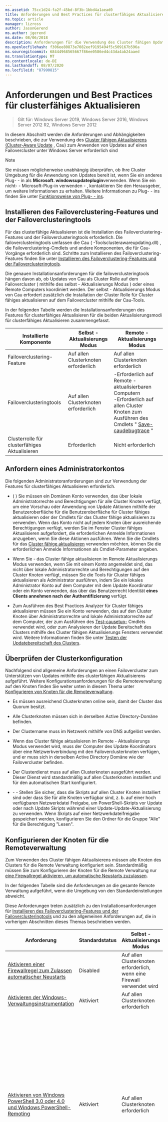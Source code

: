 ```yaml
---
ms.assetid: 75cc1d24-fa2f-45bd-8f3b-1bbd4a1aead0
title: Anforderungen und Best Practices für clusterfähiges Aktualisieren
ms.topic: article
manager: lizross
author: JasonGerend
ms.author: jgerend
ms.date: 08/06/2018
description: Anforderungen für die Verwendung des Cluster fähigen Updates zum Installieren von Updates auf Clustern, auf denen Windows Server ausgeführt wird.
ms.openlocfilehash: f306ee80873e7082eef9195494f5c509167b596a
ms.sourcegitcommit: 68444968565667f86ee0586ed4c43da4ab24aaed
ms.translationtype: MT
ms.contentlocale: de-DE
ms.lasthandoff: 08/07/2020
ms.locfileid: "87990815"
---
```

# <a name="cluster-aware-updating-requirements-and-best-practices"></a>Anforderungen und Best Practices für clusterfähiges Aktualisieren

> Gilt für: Windows Server 2019, Windows Server 2016, Windows Server 2012 R2, Windows Server 2012

In diesem Abschnitt werden die Anforderungen und Abhängigkeiten beschrieben, die zur Verwendung des [Cluster fähigen Aktualisierens (Cluster-Aware Update](cluster-aware-updating.md) , Cau) zum Anwenden von Updates auf einen Failovercluster unter Windows Server erforderlich sind

> [!NOTE]
> Sie müssen möglicherweise unabhängig überprüfen, ob Ihre Cluster Umgebung für die Anwendung von Updates bereit ist, wenn Sie ein anderes Plug- \- in als **Microsoft. windowsupdateplugin**verwenden. Wenn Sie ein nicht- \- Microsoft-Plug-in verwenden \- , kontaktieren Sie den Herausgeber, um weitere Informationen zu erhalten. Weitere Informationen zu Plug- \- ins finden Sie unter [Funktionsweise von Plug- \- ins](cluster-aware-updating-plug-ins.md).

## <a name="install-the-failover-clustering-feature-and-the-failover-clustering-tools"></a><a name="BKMK_REQ_CLUS"></a>Installieren des Failoverclustering-Features und der Failoverclusteringtools
Für das clusterfähige Aktualisieren ist die Installation des Failoverclustering-Features und der Failoverclusteringtools erforderlich. Die failoverclusteringtools umfassen die Cau \( -Toolsclusterawareupdating.dll\) , die Failoverclustering-Cmdlets und andere Komponenten, die für Cau-Vorgänge erforderlich sind. Schritte zum Installieren des Failoverclustering-Features finden Sie unter [Installieren des Failoverclustering-Features und der Failoverclusteringtools](create-failover-cluster.md#install-the-failover-clustering-feature).

Die genauen Installationsanforderungen für die failoverclusteringtools hängen davon ab, ob Updates von Cau als Cluster Rolle auf dem Failovercluster \( mithilfe des selbst \- Aktualisierungs Modus \) oder eines Remote Computers koordiniert werden. Der selbst \- Aktualisierungs Modus von Cau erfordert zusätzlich die Installation der Cluster Rolle für Cluster fähiges aktualisieren auf dem Failovercluster mithilfe der Cau-Tools.

In der folgenden Tabelle werden die Installationsanforderungen des Features für clusterfähiges Aktualisieren für die beiden Aktualisierungsmodi für clusterfähiges Aktualisieren zusammengefasst.

|Installierte Komponente|Selbst \- Aktualisierungs Modus|Remote \- Aktualisierungs Modus|
|-----------------------|-----------------------|-------------------------|
|Failoverclustering-Feature|Auf allen Clusterknoten erforderlich|Auf allen Clusterknoten erforderlich|
|Failoverclusteringtools|Auf allen Clusterknoten erforderlich|-Erforderlich auf Remote \- aktualisierbaren Computern<br />-Erforderlich auf allen Cluster Knoten zum Ausführen des Cmdlets " [Save-caudebugtrace](/powershell/module/clusterawareupdating/Save-CauDebugTrace?view=win10-ps) "|
|Clusterrolle für clusterfähiges Aktualisieren|Erforderlich|Nicht erforderlich|

## <a name="obtain-an-administrator-account"></a>Anfordern eines Administratorkontos
Die folgenden Administratoranforderungen sind zur Verwendung der Features für clusterfähiges Aktualisieren erforderlich.

-   \( \) Sie müssen ein Domänen Konto verwenden, das über lokale Administratorrechte und Berechtigungen für alle Cluster Knoten verfügt, um eine Vorschau oder Anwendung von Update Aktionen mithilfe der Benutzeroberfläche für die Benutzeroberfläche für Cluster fähiges aktualisieren oder der Cmdlets für das Cluster fähige aktualisieren zu verwenden. Wenn das Konto nicht auf jedem Knoten über ausreichende Berechtigungen verfügt, werden Sie im Fenster Cluster fähiges Aktualisieren aufgefordert, die erforderlichen Anmelde Informationen anzugeben, wenn Sie diese Aktionen ausführen. Wenn Sie die Cmdlets für das [Cluster fähige aktualisieren](/powershell/module/clusterawareupdating/?view=win10-ps) verwenden möchten, können Sie die erforderlichen Anmelde Informationen als Cmdlet-Parameter angeben.

-   Wenn Sie \- das Cluster fähige aktualisieren im Remote Aktualisierungs Modus verwenden, wenn Sie mit einem Konto angemeldet sind, das nicht über lokale Administratorrechte und Berechtigungen auf den Cluster Knoten verfügt, müssen Sie die Tools für Cluster fähiges aktualisieren als Administrator ausführen, indem Sie ein lokales Administrator Konto auf dem Computer mit dem Update Koordinator oder ein Konto verwenden, das über das Benutzerrecht Identität **eines Clients annehmen nach der Authentifizierung** verfügt.

-   Zum Ausführen des Best Practices Analyzer für Cluster fähiges aktualisieren müssen Sie ein Konto verwenden, das auf den Cluster Knoten über Administratorrechte und lokale Administratorrechte auf dem Computer, der zum Ausführen des [Test-causetup-](/powershell/module/clusterawareupdating/Test-CauSetup?view=win10-ps) Cmdlets verwendet wird, oder zum Analysieren der Update Bereitschaft des Clusters mithilfe des Cluster fähigen Aktualisierungs Fensters verwendet wird. Weitere Informationen finden Sie unter [Testen der Updatebereitschaft des Clusters](#BKMK_BPA).

## <a name="verify-the-cluster-configuration"></a>Überprüfen der Clusterkonfiguration
Nachfolgend sind allgemeine Anforderungen an einen Failovercluster zum Unterstützen von Updates mithilfe des clusterfähigen Aktualisierens aufgeführt. Weitere Konfigurationsanforderungen für die Remoteverwaltung auf den Knoten finden Sie weiter unten in diesem Thema unter [Konfigurieren von Knoten für die Remoteverwaltung](#BKMK_NODE_CONFIG).

-   Es müssen ausreichend Clusterknoten online sein, damit der Cluster das Quorum besitzt.

-   Alle Clusterknoten müssen sich in derselben Active Directory-Domäne befinden.

-   Der Clustername muss im Netzwerk mithilfe von DNS aufgelöst werden.

-   Wenn das Cluster fähige aktualisieren im Remote \- Aktualisierungs Modus verwendet wird, muss der Computer des Update Koordinators über eine Netzwerkverbindung mit den Failoverclusterknoten verfügen, und er muss sich in derselben Active Directory Domäne wie der Failovercluster befinden.

-   Der Clusterdienst muss auf allen Clusterknoten ausgeführt werden. Dieser Dienst wird standardmäßig auf allen Clusterknoten installiert und für den automatischen Start konfiguriert.

-   \- \- Stellen Sie sicher, dass die Skripts auf allen Cluster Knoten installiert sind oder dass Sie für alle Knoten verfügbar sind, z. b. auf einer hoch verfügbaren Netzwerkdatei Freigabe, um PowerShell-Skripts vor Update oder nach Update Skripts während einer Update-Update-Aktualisierung zu verwenden. Wenn Skripts auf einer Netzwerkdateifreigabe gespeichert werden, konfigurieren Sie den Ordner für die Gruppe "Alle" für die Berechtigung "Lesen".

## <a name="configure-the-nodes-for-remote-management"></a><a name="BKMK_NODE_CONFIG"></a>Konfigurieren der Knoten für die Remoteverwaltung
Zum Verwenden des Cluster fähigen Aktualisierens müssen alle Knoten des Clusters für die Remote Verwaltung konfiguriert sein. Standardmäßig müssen Sie zum Konfigurieren der Knoten für die Remote Verwaltung nur [eine Firewallregel aktivieren, um automatische Neustarts zuzulassen](#BKMK_FW).

In der folgenden Tabelle sind die Anforderungen an die gesamte Remote Verwaltung aufgeführt, wenn die Umgebung von den Standardeinstellungen abweicht.

Diese Anforderungen treten zusätzlich zu den Installationsanforderungen für [Installieren des Failoverclustering-Features und der Failoverclusteringtools](#BKMK_REQ_CLUS) und zu den allgemeinen Anforderungen auf, die in vorherigen Abschnitten dieses Themas beschrieben werden.

|Anforderung|Standardstatus|Selbst \- Aktualisierungs Modus|Remote \- Aktualisierungs Modus|
|---------------|---|-----------------------|-------------------------|
|[Aktivieren einer Firewallregel zum Zulassen automatischer Neustarts](#BKMK_FW)|Disabled|Auf allen Clusterknoten erforderlich, wenn eine Firewall verwendet wird|Auf allen Clusterknoten erforderlich, wenn eine Firewall verwendet wird|
|[Aktivieren der Windows-Verwaltungsinstrumentation](#BKMK_WMI)|Aktiviert|Auf allen Clusterknoten erforderlich|Auf allen Clusterknoten erforderlich|
|[Aktivieren von Windows PowerShell 3.0 oder 4.0 und Windows PowerShell-Remoting](#BKMK_PS)|Aktiviert|Auf allen Clusterknoten erforderlich|Auf allen Clusterknoten muss Folgendes ausgeführt werden:<p>-Das [Save-caudebugtrace](/powershell/module/clusterawareupdating/Save-CauDebugTrace?view=win10-ps) -Cmdlet<br />-PowerShell- \- Skripts vor und nach \- dem Update während einer Update Lauf Zeit Aktualisierung<br />-Tests der Update Bereitschaft des Clusters mithilfe des Cluster fähigen Aktualisierungs Fensters oder des Windows PowerShell-Cmdlets " [Test \- causetup](/powershell/module/clusterawareupdating/Test-CauSetup?view=win10-ps) "|
|[Installieren von .NET Framework 4,6 oder 4,5](#BKMK_NET)|Aktiviert|Auf allen Clusterknoten erforderlich|Auf allen Clusterknoten muss Folgendes ausgeführt werden:<p>-Das [Save-caudebugtrace](/powershell/module/clusterawareupdating/Save-CauDebugTrace?view=win10-ps) -Cmdlet<br />-PowerShell- \- Skripts vor und nach \- dem Update während einer Update Lauf Zeit Aktualisierung<br />-Tests der Update Bereitschaft des Clusters mithilfe des Cluster fähigen Aktualisierungs Fensters oder des Windows PowerShell-Cmdlets " [Test \- causetup](/powershell/module/clusterawareupdating/Test-CauSetup?view=win10-ps) "|

### <a name="enable-a-firewall-rule-to-allow-automatic-restarts"></a><a name="BKMK_FW"></a>Aktivieren einer Firewallregel zum Zulassen automatischer Neustarts
Um automatische Neustarts nach dem Anwenden von Updates zuzulassen \( , wenn für die Installation eines Updates ein Neustart erforderlich ist \) , \- muss auf jedem Knoten, der folgenden Datenverkehr zulässt, eine Firewallregel aktiviert werden, wenn die Windows-Firewall oder eine nicht-Microsoft-Firewall auf den Cluster Knoten verwendet wird:

-   Protokoll: TCP

-   Richtung: Eingehend

-   Programm: wininit.exe

-   Ports: Dynamische RPC-Ports

-   Profil: Domäne

Wenn die Windows-Firewall auf den Clusterknoten verwendet wird, können Sie dazu die Regelgruppe **Remotecomputer herunterfahren** der Windows-Firewall auf den einzelnen Clusterknoten aktivieren. Wenn Sie das Fenster Cluster fähiges aktualisieren verwenden, um Updates anzuwenden und selbst \- Aktualisierungs Optionen zu konfigurieren, wird die Regelgruppe **Remote herunter** fahren der Windows-Firewall auf jedem Cluster Knoten automatisch aktiviert.

> [!NOTE]
> Die Regelgruppe **Remote Shutdown** der Windows-Firewall kann nicht aktiviert werden, wenn sie mit Gruppenrichtlinieneinstellungen in Konflikt steht, die für die Windows-Firewall konfiguriert sind.

Die Firewallregelgruppe **Remote Shutdown** wird auch durch Angeben des **– enablefirewallrules** -Parameters aktiviert, wenn die folgenden Cmdlets für Cluster fähiges aktualisieren ausgeführt werden: [Add-cauclusterrole](/powershell/module/clusterawareupdating/Add-CauClusterRole?view=win10-ps), [Aufruf-caurun](/powershell/module/clusterawareupdating/Invoke-CauRun?view=win10-ps)und [setcauclusterrole](/powershell/module/clusterawareupdating/Set-CauClusterRole?view=win10-ps).

Das folgende PowerShell-Beispiel zeigt eine zusätzliche Methode zum Aktivieren automatischer Neustarts auf einem Cluster Knoten.

```PowerShell
Set-NetFirewallRule -Group "@firewallapi.dll,-36751" -Profile Domain -Enabled true
```

### <a name="enable-windows-management-instrumentation-wmi"></a><a name="BKMK_WMI"></a>Windows-Verwaltungsinstrumentation aktivieren (WMI)
Alle Cluster Knoten müssen mit Windows-Verwaltungsinstrumentation WMI für die Remote Verwaltung konfiguriert werden \( \) . Diese Einstellung ist standardmäßig aktiviert.

Gehen Sie wie folgt vor, um die Remoteverwaltung manuell zu aktivieren:

1.  Starten Sie in der Konsole "Dienste" den Dienst **Windows-Remoteverwaltung**, und legen Sie für den Starttyp **Automatisch** fest.

2.  Führen Sie das [-Cmdlet](/powershell/module/Microsoft.WsMan.Management/Set-WSManQuickConfig?view=powershell-6) oder den folgenden Befehl an einer Eingabeaufforderung mit erhöhten Rechten aus:

    ```PowerShell
    winrm quickconfig -q
    ```

Zur Unterstützung von WMI-Remoting muss die eingehende Firewallregel für **Windows-Remoteverwaltung \( http \- in \) ** auf jedem Knoten aktiviert sein, wenn die Windows-Firewall auf den Cluster Knoten verwendet wird.  Diese Regel ist standardmäßig aktiviert.

### <a name="enable-windows-powershell-and-windows-powershell-remoting"></a><a name="BKMK_PS"></a>Aktivieren von Windows PowerShell und Windows PowerShell-Remoting
\- \- PowerShell muss installiert und aktiviert sein, damit Remote Befehle auf allen Cluster Knoten ausgeführt werden können, um den selbst Aktualisierungs Modus und bestimmte Cau-Features im Remote Aktualisierungs Modus zu aktivieren. PowerShell ist standardmäßig installiert und für Remoting aktiviert.

Verwenden Sie eine der folgenden Methoden, um PowerShell-Remoting zu aktivieren:

-   Führen Sie das [-Cmdlet](/powershell/module/Microsoft.PowerShell.Core/Enable-PSRemoting) aus.

-   Konfigurieren Sie eine \- Gruppenrichtlinie Einstellung auf Domänen Ebene für Windows-Remoteverwaltung \( WinRM \) .

Weitere Informationen zum Aktivieren von PowerShell-Remoting finden Sie unter [Informationen zu Remote Anforderungen](/powershell/module/microsoft.powershell.core/about/about_remote_requirements?view=powershell-6).

### <a name="install-net-framework-46-or-45"></a><a name="BKMK_NET"></a>Installieren von .NET Framework 4,6 oder 4,5
Um den selbst \- Aktualisierungs Modus und bestimmte Features für Cluster fähiges aktualisieren im Remote \- Aktualisierungs Modus zu aktivieren, muss .NET Framework 4,6 oder .NET Framework 4,5 (auf Windows Server 2012 R2) auf allen Cluster Knoten installiert sein. Standardmäßig ist .NET Framework installiert.

Verwenden Sie den folgenden Befehl, um .NET Framework 4,6 (oder 4,5) mithilfe von PowerShell zu installieren, wenn er nicht bereits installiert ist:

```PowerShell
Install-WindowsFeature -Name NET-Framework-45-Core
```

## <a name="best-practices-recommendations-for-using-cluster-aware-updating"></a><a name="BKMK_BEST_PRAC"></a>Empfehlungen zu bewährten Methoden für die Verwendung des Cluster fähigen Updates

### <a name="recommendations-for-applying-microsoft-updates"></a><a name="BKMK_BP_WUA"></a>Empfehlungen zum Anwenden von Microsoft-Updates

Wenn Sie mit der Verwendung von Cau zum Anwenden von Updates mit dem Standard-Plug-in für **Microsoft. windowsupdateplugin** in \- einem Cluster beginnen, sollten Sie keine anderen Methoden zum Installieren von Software Updates von Microsoft auf den Cluster Knoten mehr verwenden.

> [!CAUTION]
> Das Kombinieren von Cau mit Methoden, die einzelne Knoten automatisch \( nach einem festgelegten Zeitplan aktualisieren \) , kann zu unvorhersehbaren Ergebnissen führen, einschließlich Dienstunterbrechungen und ungeplanter Ausfallzeiten.

Empfohlene Richtlinien:

-   Um die besten Ergebnisse zu erzielen, empfiehlt es sich, dass Sie Einstellungen auf dem Clusterknoten für die automatische Aktualisierung deaktivieren, z. B. über die Einstellungen für automatische Updates in der Systemsteuerung oder über die Einstellungen, die mithilfe der Gruppenrichtlinie konfiguriert werden.

    > [!CAUTION]
    > Die automatische Installation von Updates auf den Clusterknoten kann die Installation von Updates durch clusterfähiges Aktualisieren beeinträchtigen und somit beim clusterfähigen Aktualisieren zu Fehlern führen.

    Die folgenden Einstellungen für automatische Updates sind (sofern erforderlich) mit dem clusterfähigen Aktualisieren kompatibel, da der Administrator die zeitliche Abfolge der Updateinstallation steuern kann.

    -   Einstellungen zur Benachrichtigung vor dem Herunterladen von Updates und zur Benachrichtigung vor der Installation

    -   Einstellungen zum automatischen Herunterladen von Updates und zur Benachrichtigung vor der Installation

    Wenn die Option "Automatische Updates" Updates jedoch zur selben Zeit wie eine Updateausführung für clusterfähiges Aktualisieren herunterlädt, kann die Updateausführung möglicherweise länger dauern.

-   Konfigurieren Sie kein Update System wie z. b \( . Windows Server Update Services WSUS \) , um Updates automatisch nach \( einem festgelegten Zeitplan auf \) Cluster Knoten anzuwenden.

-   Alle Clusterknoten müssen einheitlich für die Verwendung derselben Updatequelle konfiguriert sein, z. B. WSUS-Server, Windows-Update oder Microsoft Update.

-   Schließen Sie Clusterknoten von allen erforderlichen oder automatischen Updates aus, wenn Sie Softwareupdates mithilfe eines Konfigurationsverwaltungssystems auf Computer im Netzwerk anwenden. Beispiele für Konfigurations Verwaltungssysteme sind Microsoft Endpoint Configuration Manager und Microsoft System Center Virtual Machine Manager 2008.

-   Wenn z. b. \( von den WSUS-Servern interne Software Verteilungs Server zum Speichern \) und Bereitstellen der Updates verwendet werden, stellen Sie sicher, dass die genehmigten Updates für die Cluster Knoten von diesen Servern korrekt identifiziert werden.

#### <a name="apply-microsoft-updates-in-branch-office-scenarios"></a><a name="BKMK_PROXY"></a>Anwenden von Microsoft-Updates in Filialszenarien
Wenn Sie in bestimmten Filialszenarien Microsoft-Updates über Microsoft Update oder Windows Update auf Clusterknoten herunterladen möchten, müssen Sie möglicherweise auf jedem Knoten Proxyeinstellungen für das lokale Systemkonto konfigurieren. Dies kann z. B. erforderlich sein, wenn die Filialcluster auf Microsoft Update oder Windows Update zugreifen, um Updates mithilfe eines lokalen Proxyservers herunterzuladen.

Konfigurieren Sie bei Bedarf die WinHTTP-Proxy Einstellungen auf den einzelnen Knoten, um einen lokalen Proxy Server anzugeben und lokale Adress Ausnahmen ( \( eine Umgehungs Liste für lokale Adressen) zu konfigurieren \) . Dazu können Sie den folgenden Befehl an einer Eingabeaufforderung mit erhöhten Rechten auf den einzelnen Clusterknoten ausführen:

```
netsh winhttp set proxy <ProxyServerFQDN >:<port> "<local>"
```

Dabei ist <*proxyserverfqdn*> der voll qualifizierte Domänen Name für den Proxy Server und <*Port*> ist der Port, über den die Kommunikation stattfinden soll (normalerweise Port 443).

Geben Sie beispielsweise den folgenden Befehl ein, um die WinHTTP-Proxy Einstellungen für das lokale System Konto anzugeben, in dem der Proxy Server *MyProxy.contoso.com*mit Port 443 und lokale Adress Ausnahmen angegeben ist:

```
netsh winhttp set proxy MyProxy.CONTOSO.com:443 "<local>"
```

### <a name="recommendations-for-using-the-microsofthotfixplugin"></a><a name="BKMK_BP_HF"></a>Empfehlungen zur Verwendung von Microsoft.HotfixPlugin

-   Es wird empfohlen, dass Sie Berechtigungen im Hotfixstammordner und in der Hotfixkonfigurationsdatei konfigurieren, um den Schreibzugriff nur auf lokale Administratoren auf den Computer zu beschränken, die zum Speichern dieser Dateien verwendet werden. Dadurch können Manipulationen an diesen Dateien durch nicht berechtigte Benutzer verhindert werden, die die Funktionalität des Failoverclusters beeinträchtigen könnten, wenn Hotfixes angewendet werden.

-   Um die Datenintegrität für die Server Message Block-SMB-Verbindungen sicherzustellen, \( \) die für den Zugriff auf den hotfixstamm Ordner verwendet werden, sollten Sie die SMB-Verschlüsselung im freigegebenen SMB-Ordner konfigurieren, sofern dies möglich ist. **Microsoft.HotfixPlugin** erfordert, dass die SMB-Signatur oder SMB-Verschlüsselung konfiguriert ist, um die Datenintegrität für SMB-Verbindungen sicherzustellen.

    Weitere Informationen finden Sie unter [Einschränken des Zugriffs auf den hotfixstamm Ordner und die hotfixkonfigurationsdatei](cluster-aware-updating-plug-ins.md#BKMK_ACL).

### <a name="additional-recommendations"></a>Weitere Empfehlungen

-   Um Konflikte mit einer Updateausführung für clusterfähiges Aktualisieren zu vermeiden, die möglicherweise für den gleichen Zeitpunkt vorgesehen sind, planen Sie während der geplanten Wartungszeitfenster keine Kennwortänderungen für Clusternamenobjekte und virtuelle Computerobjekte.

-   Sie sollten die entsprechenden Berechtigungen für \- Skripts vor und nach \- dem Update festlegen, die in freigegebenen Netzwerk Ordnern gespeichert werden, um mögliche Manipulationen an diesen Dateien durch nicht autorisierte Benutzer zu verhindern.

-   Zum Konfigurieren von Cau im selbst \- Aktualisierungs Modus muss ein virtuelles Computer Objekt \( VCO \) für die Cluster Rolle für Cluster fähiges aktualisieren in Active Directory erstellt werden. Dieses Objekt kann durch das clusterfähige Aktualisieren automatisch zu dem Zeitpunkt erstellt werden, zu dem die Clusterrolle für clusterfähiges Aktualisieren hinzugefügt wird, wenn der Failovercluster über die entsprechenden Berechtigungen verfügt. Aufgrund der Sicherheitsrichtlinien in einigen Organisationen ist es möglicherweise erforderlich, das Objekt in Active Directory vorab bereitzustellen. Das entsprechende Verfahren hierfür finden Sie unter [Schritte für die Vorabbereitstellung eines Kontos für eine Clusterrolle](/previous-versions/windows/it-pro/windows-server-2008-R2-and-2008/cc731002\(v=ws.10\)#steps-for-prestaging-the-cluster-name-account).

-   Sie können Profile für die Updateausführung erstellen, um Updateausführungseinstellungen für verschiedene Failovercluster mit ähnlichen Aktualisierungsanforderungen in der IT-Organisation zu speichern und wiederzuverwenden. In Abhängigkeit vom Aktualisierungsmodus können Sie die Updateausführungsprofile zusätzlich auf einer Dateifreigabe speichern und verwalten, auf die alle Remotecomputer für den Updatekoordinator oder die Failovercluster zugreifen können. Weitere Informationen finden Sie unter [Erweiterte Optionen und Update Lauf Profile für Cau](cluster-aware-updating-options.md).

## <a name="test-cluster-updating-readiness"></a><a name="BKMK_BPA"></a>Testen der Updatebereitschaft des Clusters
Sie können Best Practices Analyzer das BPA-Modell für Cluster fähiges aktualisieren ausführen \( \) , um zu testen, ob ein Failovercluster und die Netzwerkumgebung vielen der Anforderungen entsprechen, damit Software Updates von Cau angewendet werden. Viele der Tests prüfen die Umgebung auf die Bereitschaft zur Anwendung von Microsoft-Updates mithilfe des Standard-Plug- \- ins, **Microsoft. windowsupdateplugin**.

> [!NOTE]
> Möglicherweise müssen Sie unabhängig prüfen, ob Ihre Cluster Umgebung für die Anwendung von Software Updates bereit ist, indem Sie ein anderes Plug- \- in als **Microsoft. windowsupdateplugin**verwenden. Wenn Sie ein nicht- \- Microsoft-Plug-in verwenden \- , z. b. ein von Ihrem Hardwarehersteller bereitgestelltes Plug-in, wenden Sie sich an den Herausgeber

Zum Ausführen des Best Practices Analyzer (BPA) haben Sie die folgenden beiden Möglichkeiten:

1.  Wählen Sie in der Konsole für clusterfähiges Aktualisieren die Option **Vorbereitung auf das Clusterupdate analysieren** aus. Nachdem der BPA die Bereitschafts Tests abgeschlossen hat, wird ein Testbericht angezeigt. Wenn auf den Clusterknoten Probleme aufgetreten sind, werden die bestimmten Probleme und die betroffenen Knoten identifiziert, damit Sie entsprechende Korrekturmaßnahmen ergreifen können. Diese Tests können einige Minuten dauern.

2.  Führen Sie das [Test-CauSetup](/powershell/module/clusterawareupdating/Test-CauSetup) aus. Sie können das Cmdlet auf einem lokalen Computer oder einem Remote Computer ausführen, auf dem das Failoverclustering-Modul für Windows PowerShell (Teil der Failoverclustering-Tools) installiert ist. Sie können das Cmdlet auch auf einem Knoten des Failoverclusters ausführen.

> [!NOTE]
> -   Sie müssen ein Konto verwenden, das auf den Cluster Knoten über Administratorrechte und lokale Administratorrechte auf dem Computer, der zum Ausführen des **Test- \- causetup** -Cmdlets verwendet wird, oder zum Analysieren der Update Bereitschaft des Clusters mithilfe des Cluster fähigen Aktualisierungs Fensters verwendet wird. Zum Ausführen der Tests mithilfe des Cluster fähigen Aktualisierungs Fensters müssen Sie auf dem Computer mit den erforderlichen Anmelde Informationen angemeldet sein.
> -   Bei den Tests wird angenommen, dass die Tools für clusterfähiges Aktualisieren, die zum Anzeigen einer Updatevorschau oder zum Anwenden von Updates verwendet werden, auf demselben Computer und mit denselben Anmeldeinformationen ausgeführt werden, die zum Testen der Updatebereitschaft des Clusters verwendet werden.

> [!IMPORTANT]
> Es wird dringend empfohlen, dass Sie die Cluster in den folgenden Situationen auf die Updatebereitschaft testen:
>
> -   Bevor Sie das clusterfähige Aktualisieren zum ersten Mal zum Anwenden von Softwareupdates verwenden können.
> -   Nachdem Sie einen Knoten zum Cluster hinzugefügt oder andere Hardwareänderungen am Cluster vorgenommen haben, die die Ausführung des Assistenten zum Überprüfen von Clustern erfordern.
> -   Nachdem Sie eine Update Quelle geändert haben, oder ändern Sie die Update Einstellungen oder-Konfigurationen, die \( \) sich auf die Anwendung von Updates auf den Knoten auswirken können.

### <a name="tests-for-cluster-updating-readiness"></a>Tests für die Updatebereitschaft des Clusters
In der folgenden Tabelle sind die Tests für die Updatebereitschaft des Clusters, einige allgemeine Probleme sowie Schritte zur Behebung dieser Probleme aufgeführt.


|                                                      Test                                                      |                                                                                                                                               Mögliche Probleme und Auswirkungen                                                                                                                                               |                                                                                                                                                                                         Lösungsschritte                                                                                                                                                                                         |
|----------------------------------------------------------------------------------------------------------------|-------------------------------------------------------------------------------------------------------------------------------------------------------------------------------------------------------------------------------------------------------------------------------------------------------------------------|--------------------------------------------------------------------------------------------------------------------------------------------------------------------------------------------------------------------------------------------------------------------------------------------------------------------------------------------------------------------------------------------------|
|                                     Der Failovercluster muss verfügbar sein.                                     |                                                                                       Der Failoverclustername kann nicht aufgelöst werden oder der Zugriff ist auf mindestens einen Clusterknoten nicht möglich. Der BPA kann die Clusterbereitschaftstests nicht ausführen.                                                                                        |                                                                   -Überprüfen Sie die Schreibweise des Namens des Clusters, der während der BPA-Laufzeit angegeben wurde.<br />-Stellen Sie sicher, dass alle Knoten des Clusters online sind und ausgeführt werden.<br />-Überprüfen Sie, ob der Konfigurationsüberprüfungs-Assistent erfolgreich auf dem Failovercluster ausgeführt werden kann.                                                                    |
|                    Die Failoverclusterknoten müssen über die Windows-Verwaltungsinstrumentation (WMI) für die Remoteverwaltung aktiviert sein.                    |                                                Mindestens ein Failoverclusterknoten ist nicht mit Windows-Verwaltungsinstrumentation WMI für die Remote Verwaltung aktiviert \( \) . Die Clusterknoten können nicht über das clusterfähige Aktualisieren aktualisiert werden, wenn die Knoten nicht für die Remoteverwaltung konfiguriert sind.                                                 |                                                                                                  Stellen Sie sicher, dass alle Failoverclusterknoten über die WMI für die Remoteverwaltung aktiviert wurden. Weitere Informationen finden Sie in diesem Thema unter [Konfigurieren der Knoten für die Remoteverwaltung](#BKMK_NODE_CONFIG).                                                                                                   |
|                      PowerShell-Remoting muss auf jedem Failoverclusterknoten aktiviert werden.                       |                                                           PowerShell ist nicht installiert oder nicht für das Remoting auf mindestens einem Failoverclusterknoten aktiviert. Cau kann nicht für den selbst \- Aktualisierungs Modus konfiguriert werden oder bestimmte Features im Remote \- Aktualisierungs Modus verwenden.                                                            |                                                                                             Stellen Sie sicher, dass PowerShell auf allen Cluster Knoten installiert und für das Remoting aktiviert ist.<p>Weitere Informationen finden Sie in diesem Thema unter [Konfigurieren der Knoten für die Remoteverwaltung](#BKMK_NODE_CONFIG).                                                                                             |
|                                            Failoverclusterversion                                            |                                                                            Mindestens ein Knoten im Failovercluster wird nicht unter Windows Server 2016, Windows Server 2012 R2 oder Windows Server 2012 ausgeführt. Der Failovercluster kann nicht mithilfe des clusterfähigen Aktualisierens aktualisiert werden.                                                                             |                                                                   Vergewissern Sie sich, dass der während der BPA-Ausführung angegebene Failovercluster unter Windows Server 2016, Windows Server 2012 R2 oder Windows Server 2012 ausgeführt wird.<p>Weitere Informationen finden Sie in diesem Thema unter [Überprüfen der Clusterkonfiguration](#BKMK_REQ_CLUS).                                                                   |
| Die erforderlichen Versionen von .NET Framework und Windows PowerShell müssen auf allen Failoverclusterknoten installiert werden. |                                                                                              .NET Framework 4,6, 4,5 oder Windows PowerShell ist auf mindestens einem Cluster Knoten nicht installiert. Möglicherweise funktionieren einige Features für das clusterfähige Aktualisieren nicht.                                                                                              |                                                                            Stellen Sie sicher, dass .NET Framework 4,6 oder 4,5 und Windows PowerShell auf allen Cluster Knoten installiert sind, sofern diese erforderlich sind.<p>Weitere Informationen finden Sie in diesem Thema unter [Konfigurieren der Knoten für die Remoteverwaltung](#BKMK_NODE_CONFIG).                                                                             |
|                           Der Clusterdienst muss auf allen Clusterknoten ausgeführt werden.                           |                                                                                                            Der Clusterdienst wird auf mindestens einem Knoten nicht ausgeführt. Der Failovercluster kann nicht mithilfe des clusterfähigen Aktualisierens aktualisiert werden.                                                                                                             |                        -Stellen Sie sicher, dass die Clusterdienst \( ClusSvc \) auf allen Knoten im Cluster gestartet wird und für den automatischen Start konfiguriert ist.<br />-Überprüfen Sie, ob der Konfigurationsüberprüfungs-Assistent erfolgreich auf dem Failovercluster ausgeführt werden kann.<p>Weitere Informationen finden Sie in diesem Thema unter [Überprüfen der Clusterkonfiguration](#BKMK_REQ_CLUS).                         |
|     Automatische Updates dürfen nicht für die automatische Installation von Updates auf beliebigen Failoverclusterknoten konfiguriert werden.     |                                           Auf mindestens einem Failoverclusterknoten sind automatische Updates für die automatische Installation von Microsoft-Updates auf diesem Knoten konfiguriert. Die Kombination des clusterfähigen Aktualisierens mit anderen Aktualisierungsmethoden kann zu ungeplanter Downtime oder zu unvorhergesehenen Ergebnissen führen.                                            |                                                     Wenn die Windows Update-Funktionalität auf mindestens einem Clusterknoten für automatische Updates konfiguriert ist, stellen Sie sicher, dass automatische Updates nicht für die automatische Installation von Updates konfiguriert sind.<p>Weitere Informationen finden Sie unter [Empfehlungen zum Anwenden von Microsoft-Updates](#BKMK_BP_WUA).                                                     |
|                          Die Failoverclusterknoten müssen dieselbe Updatequelle verwenden.                          |                                                    Mindestens ein Failoverclusterknoten ist für die Verwendung einer Updatequelle für Microsoft-Updates konfiguriert, die sich von den restlichen Knoten unterscheidet. Die Updates werden möglicherweise nicht einheitlich über das clusterfähige Aktualisieren auf die Clusterknoten angewendet.                                                    |                                                                        Stellen Sie sicher, dass alle Clusterknoten für die Verwendung derselben Updatequelle konfiguriert sind, z. B. WSUS-Server, Windows-Update oder Microsoft Update.<p>Weitere Informationen finden Sie unter [Empfehlungen zum Anwenden von Microsoft-Updates](#BKMK_BP_WUA).                                                                         |
|       Eine Firewallregel, die das Remoteherunterfahren gestattet, muss auf jedem Knoten im Failovercluster aktiviert werden.       |                 Mindestens ein Failoverclusterknoten verfügt nicht über eine aktivierte Firewallregel, die das Remoteherunterfahren gestattet, oder eine Gruppenrichtlinieneinstellung verhindert, dass diese Regel aktiviert wird. Eine Updateausführung, die Updates anwendet, die einen automatischen Neustart der Knoten erfordern, wurde möglicherweise nicht ordnungsgemäß beendet.                  |                                                                    Wenn auf den Cluster Knoten die Windows-Firewall oder eine nicht- \- Microsoft-Firewall verwendet wird, konfigurieren Sie eine Firewallregel, die das Remote Herunterfahren zulässt.<p>Weitere Informationen finden Sie in diesem Thema unter [Aktivieren einer Firewallregel zum Zulassen automatischer Neustarts](#BKMK_FW).                                                                    |
|          Die Proxyservereinstellung muss auf jedem Failoverclusterknoten auf einen lokalen Proxyserver festgelegt werden.          |                             Mindestens ein Failoverclusterknoten weist eine fehlerhafte Proxyserverkonfiguration auf.<p>Wenn ein lokaler Proxyserver verwendet wird, muss die Proxyservereinstellung auf den einzelnen Knoten ordnungsgemäß konfiguriert werden, damit der Cluster auf Microsoft Update oder Windows Update zugreifen kann.                              |                                            Stellen Sie sicher, dass die WinHTTP-Proxyeinstellungen auf allen Clusterknoten auf einem lokalen Proxyserver eingestellt sind, wenn dies erforderlich ist. Wenn in Ihrer Umgebung kein Proxyserver verwendet wird, kann diese Warnung ignoriert werden.<p>Weitere Informationen finden Sie in diesem Thema unter [Anwenden von Updates in Filialszenarien](#BKMK_PROXY).                                            |
|        Die Cluster Rolle für Cluster fähiges aktualisieren muss auf dem Failovercluster installiert werden, um den selbst \- Aktualisierungs Modus zu aktivieren.        |                                                                                                   Die Clusterrolle für clusterfähiges Aktualisieren ist auf diesem Failovercluster nicht installiert. Diese Rolle ist für die selbst Aktualisierung des Clusters erforderlich \- .                                                                                                   |      Wenn Sie Cau im selbst \- Aktualisierungs Modus verwenden möchten, fügen Sie die Cluster Rolle für Cluster fähiges aktualisieren auf dem Failovercluster mit einer der folgenden Methoden hinzu:<p>-Führen Sie das PowerShell-Cmdlet [Add-cauclusterrole](/powershell/module/clusterawareupdating/Add-CauClusterRole) aus.<br />-Wählen Sie im Fenster "Cluster fähiges aktualisieren" die Aktion " **selbst \- Aktualisierungs Optionen für Cluster konfigurieren** " aus.      |
|         Die Cluster Rolle für Cluster fähiges aktualisieren muss auf dem Failovercluster aktiviert werden, um den selbst \- Aktualisierungs Modus zu aktivieren.         | Die Clusterrolle für clusterfähiges Aktualisieren ist deaktiviert. Die Cluster Rolle für Cluster fähiges aktualisieren ist z. b. nicht installiert oder wurde mithilfe des PowerShell-Cmdlets " [ \- cauclusterrole deaktivieren](/powershell/module/clusterawareupdating/Disable-CauClusterRole) " deaktiviert. Diese Rolle ist für die selbst Aktualisierung des Clusters erforderlich \- . | Wenn Sie Cau im selbst \- Aktualisierungs Modus verwenden möchten, aktivieren Sie die Cluster Rolle für Cluster fähiges aktualisieren auf diesem Failovercluster mit einer der folgenden Methoden:<p>-Führen Sie das PowerShell-Cmdlet [enable-cauclusterrole](/powershell/module/clusterawareupdating/Enable-CauClusterRole) aus.<br />-Wählen Sie im Fenster "Cluster fähiges aktualisieren" die Aktion " **selbst \- Aktualisierungs Optionen für Cluster konfigurieren** " aus. |
|      Das konfigurierte Cau-Plug- \- in für den selbst \- Aktualisierungs Modus muss auf allen Failoverclusterknoten registriert werden.      |                                                              Die Cluster Rolle für Cluster fähiges aktualisieren auf einem oder mehreren Knoten dieses Failoverclusters kann nicht auf das Plug-in-Modul für Cluster fähiges \- Aktualisieren zugreifen, das in den selbst \- Aktualisierungs Optionen konfiguriert ist. Eine selbst \- Aktualisierungs Ausführung kann fehlschlagen.                                                              |           -Stellen Sie sicher, dass das konfigurierte Plug- \- in für Cluster fähiges aktualisieren auf allen Cluster Knoten installiert ist, indem Sie das Installationsverfahren für das Produkt befolgen, das das Plug-in für Cluster fähiges \-<br />-Führen Sie das PowerShell-Cmdlet " [Register \- cauplugin](/powershell/module/clusterawareupdating/Register-CauPlugin) " aus, um das Plug- \- in auf den erforderlichen Cluster Knoten zu registrieren.           |
|                Alle Failoverclusterknoten müssen denselben Satz von registrierten Plug-Ins für Cluster fähiges aktualisieren aufweisen. \-                 |                                                                             Eine selbst \- Aktualisierungs Ausführung kann fehlschlagen, wenn das Plug- \- in, das für die Verwendung in einer Update Ausführung konfiguriert ist, in ein solches geändert wird, das nicht auf allen Cluster Knoten verfügbar ist.                                                                              |           -Stellen Sie sicher, dass das konfigurierte Plug- \- in für Cluster fähiges aktualisieren auf allen Cluster Knoten installiert ist, indem Sie das Installationsverfahren für das Produkt befolgen, das das Plug-in für Cluster fähiges \-<br />-Führen Sie das PowerShell-Cmdlet " [Register \- cauplugin](/powershell/module/clusterawareupdating/Register-CauPlugin) " aus, um das Plug- \- in auf den erforderlichen Cluster Knoten zu registrieren.           |
|                               Die konfigurierten Optionen für die Updateausführung müssen gültig sein.                                |                                                                          Der selbst \- Aktualisierungs Zeitplan und die Update Lauf Optionen, die für diesen Failovercluster konfiguriert sind, sind unvollständig oder ungültig. Eine selbst \- Aktualisierungs Ausführung kann fehlschlagen.                                                                           |                                                            Konfigurieren Sie einen gültigen \- Zeitplan für die selbst Aktualisierung und einen Satz von Optionen für die Update Ausführung. Beispielsweise können Sie das PowerShell-Cmdlet " [Set \- cauclusterrole](/powershell/module/clusterawareupdating/Set-CauClusterRole) " verwenden, um die Cluster Rolle für Cluster fähiges aktualisieren zu konfigurieren.                                                            |
|                  Mindestens zwei Failoverclusterknoten müssen Besitzer der Clusterrolle für clusterfähiges Aktualisieren sein.                  |                                                                                        Eine im selbst \- Aktualisierungs Modus gestartete Update Ausführung schlägt fehl, da die Cluster Rolle für Cluster fähiges aktualisieren keinen möglichen Besitzer Knoten besitzt, zu dem gewechselt werden kann.                                                                                         |                                                                                                                Stellen Sie mithilfe der Failoverclustering-Tools sicher, dass alle Clusterknoten als mögliche Besitzer der Clusterrolle für clusterfähiges Aktualisieren konfiguriert sind. Dies ist die Standardkonfiguration.                                                                                                                |
|                  Alle Failoverclusterknoten müssen auf die Windows PowerShell-Skripts zugreifen können.                  |                                                                        Nicht alle möglichen Besitzer Knoten der Cluster Rolle für Cluster fähiges aktualisieren können auf die konfigurierten Windows PowerShell \- -Skripts vor und nach dem Update zugreifen \- . Eine selbst \- Aktualisierungs Ausführung schlägt fehl.                                                                        |                                                                                                                    Stellen Sie sicher, dass alle möglichen Besitzer Knoten der Cluster Rolle für Cluster fähiges Aktualisieren über Berechtigungen für den Zugriff auf die konfigurierten PowerShell \- -Skripts vor und nach dem Update verfügen \- .                                                                                                                     |
|                   Alle Failoverclusterknoten müssen dieselben Windows PowerShell-Skripts verwenden.                   |                                                     Nicht alle möglichen Besitzer Knoten der Cluster Rolle für Cluster fähiges aktualisieren verwenden dieselbe Kopie der angegebenen Windows PowerShell \- -Skripts vor und nach dem Update \- . Eine selbst \- Aktualisierungs Ausführung kann fehlschlagen oder ein unerwartetes Verhalten anzeigen.                                                     |                                                                                                                                   Stellen Sie sicher, dass alle möglichen Besitzer Knoten der Cluster Rolle für Cluster fähiges aktualisieren dieselben PowerShell \- -Skripts vor und nach dem Update verwenden \- .                                                                                                                                   |
|         Die Einstellung "WarnAfter", die für die Updateausführung angegeben wurde, muss niedriger sein als die Einstellung "StopAfter".         |                                                                           Die angegebenen Timeoutwerte der Updateausführung für clusterfähiges Aktualisieren sorgen dafür, dass der Warnungstimeout wirkungslos ist. Eine Updateausführung kann möglicherweise abgebrochen werden, bevor ein Warnereignisprotokoll generiert werden kann.                                                                            |                                                                                                                                      Konfigurieren Sie in den Optionen der Updateausführung einen Optionswert für **WarnAfter**, der niedriger als der Optionswert für **StopAfter** ist.                                                                                                                                       |

## <a name="additional-references"></a>Weitere Verweise

-   [Übersicht über die clusterfähige Aktualisierung.](cluster-aware-updating.md)